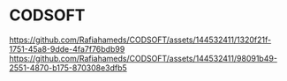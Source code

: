 # CODSOFT
https://github.com/Rafiahameds/CODSOFT/assets/144532411/1320f21f-1751-45a8-9dde-4fa7f76bdb99
https://github.com/Rafiahameds/CODSOFT/assets/144532411/98091b49-2551-4870-b175-870308e3dfb5
